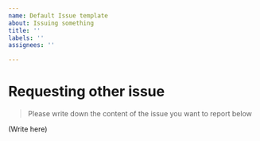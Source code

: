 ```yaml
---
name: Default Issue template
about: Issuing something
title: ''
labels: ''
assignees: ''

---
```

# Requesting other issue

> Please write down the content of the issue you want to report below

(Write here)